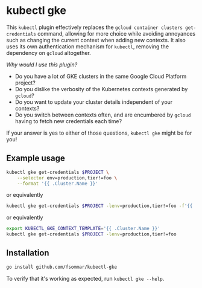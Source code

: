 # kubectl gke

This `kubectl` plugin effectively replaces the `gcloud container clusters get-credentials` command, allowing for more
choice while avoiding annoyances such as changing the current context when adding new contexts. It also uses its own
authentication mechanism for `kubectl`, removing the dependency on `gcloud` altogether.

_Why would I use this plugin?_

* Do you have a lot of GKE clusters in the same Google Cloud Platform project?
* Do you dislike the verbosity of the Kubernetes contexts generated by `gcloud`?
* Do you want to update your cluster details independent of your contexts?
* Do you switch between contexts often, and are encumbered by `gcloud` having to fetch new credentials each time?

If your answer is yes to either of those questions, `kubectl gke` might be for you!

## Example usage

```sh
kubectl gke get-credentials $PROJECT \
    --selector env=production,tier!=foo \
    --format '{{ .Cluster.Name }}'
```

or equivalently

```sh
kubectl gke get-credentials $PROJECT -lenv=production,tier!=foo -f'{{ .Cluster.Name }}'
```

or equivalently

```sh
export KUBECTL_GKE_CONTEXT_TEMPLATE='{{ .Cluster.Name }}'
kubectl gke get-credentials $PROJECT -lenv=production,tier!=foo
```

## Installation

```sh
go install github.com/fsommar/kubectl-gke
```

To verify that it's working as expected, run `kubectl gke --help`.

